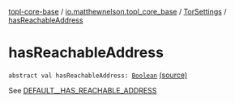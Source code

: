 [topl-core-base](../../index.md) / [io.matthewnelson.topl_core_base](../index.md) / [TorSettings](index.md) / [hasReachableAddress](./has-reachable-address.md)

# hasReachableAddress

`abstract val hasReachableAddress: `[`Boolean`](https://kotlinlang.org/api/latest/jvm/stdlib/kotlin/-boolean/index.html) [(source)](https://github.com/05nelsonm/TorOnionProxyLibrary-Android/blob/master/topl-core-base/src/main/java/io/matthewnelson/topl_core_base/TorSettings.kt#L275)

See [DEFAULT__HAS_REACHABLE_ADDRESS](-d-e-f-a-u-l-t__-h-a-s_-r-e-a-c-h-a-b-l-e_-a-d-d-r-e-s-s.md)

